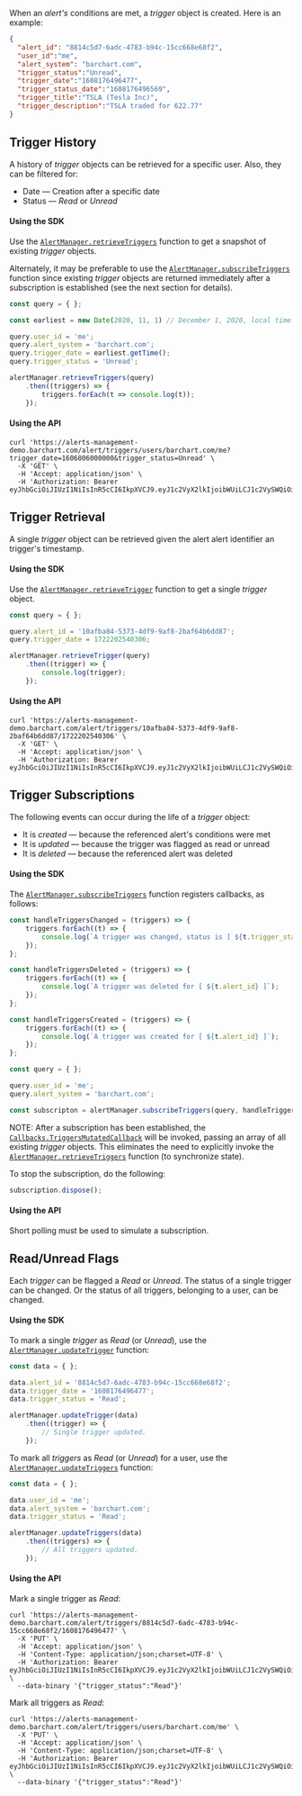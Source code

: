 When an _alert's_ conditions are met, a _trigger_ object is created. Here is an example:

```json
{
  "alert_id": "8814c5d7-6adc-4783-b94c-15cc668e68f2",
  "user_id":"me",
  "alert_system": "barchart.com",
  "trigger_status":"Unread",
  "trigger_date":"1608176496477",
  "trigger_status_date":"1608176496569",
  "trigger_title":"TSLA (Tesla Inc)",
  "trigger_description":"TSLA traded for 622.77"
}
```

## Trigger History

A history of _trigger_ objects can be retrieved for a specific user. Also, they can be filtered for:

* Date — Creation after a specific date
* Status — _Read_ or _Unread_

#### Using the SDK

Use the [```AlertManager.retrieveTriggers```](/content/sdk/lib?id=alertmanagerretrievetriggers) function to get a snapshot of existing _trigger_ objects.

Alternately, it may be preferable to use the [```AlertManager.subscribeTriggers```](/content/sdk/lib?id=alertmanagersubscribetriggers) function since existing _trigger_ objects are returned immediately after a subscription is established (see the next section for details).

```js
const query = { };

const earliest = new Date(2020, 11, 1) // December 1, 2020, local time.

query.user_id = 'me';
query.alert_system = 'barchart.com';
query.trigger_date = earliest.getTime();
query.trigger_status = 'Unread';

alertManager.retrieveTriggers(query)
	.then((triggers) => {
		triggers.forEach(t => console.log(t));
	});
```

#### Using the API

```shell
curl 'https://alerts-management-demo.barchart.com/alert/triggers/users/barchart.com/me?trigger_date=1606806000000&trigger_status=Unread' \
  -X 'GET' \
  -H 'Accept: application/json' \
  -H 'Authorization: Bearer eyJhbGciOiJIUzI1NiIsInR5cCI6IkpXVCJ9.eyJ1c2VyX2lkIjoibWUiLCJ1c2VySWQiOiJtZSIsImFsZXJ0X3N5c3RlbSI6ImJhcmNoYXJ0LmNvbSIsImNvbnRleHRJZCI6ImJhcmNoYXJ0LmNvbSIsImlhdCI6MTYwODI5MzQzM30.QFY6GphC1tGXJPNExJw2nqnjfU8heYTvKw16OKusQPw' 
```

## Trigger Retrieval

A single _trigger_ object can be retrieved given the alert alert identifier an trigger's timestamp.

#### Using the SDK

Use the [```AlertManager.retrieveTrigger```](/content/sdk/lib?id=alertmanagerretrievetrigger) function to get a single _trigger_ object.

```js
const query = { };

query.alert_id = '10afba84-5373-4df9-9af8-2baf64b6dd87';
query.trigger_date = 1722202540306;

alertManager.retrieveTrigger(query)
	.then((trigger) => {
		console.log(trigger);
	});
```

#### Using the API

```shell
curl 'https://alerts-management-demo.barchart.com/alert/triggers/10afba84-5373-4df9-9af8-2baf64b6dd87/1722202540306' \
  -X 'GET' \
  -H 'Accept: application/json' \
  -H 'Authorization: Bearer eyJhbGciOiJIUzI1NiIsInR5cCI6IkpXVCJ9.eyJ1c2VyX2lkIjoibWUiLCJ1c2VySWQiOiJtZSIsImFsZXJ0X3N5c3RlbSI6ImJhcmNoYXJ0LmNvbSIsImNvbnRleHRJZCI6ImJhcmNoYXJ0LmNvbSIsImlhdCI6MTYwODI5MzQzM30.QFY6GphC1tGXJPNExJw2nqnjfU8heYTvKw16OKusQPw' 
```

## Trigger Subscriptions

The following events can occur during the life of a _trigger_ object:

* It is _created_ — because the referenced alert's conditions were met
* It is _updated_ — because the trigger was flagged as read or unread
* It is _deleted_ — because the referenced alert was deleted

#### Using the SDK

The [```AlertManager.subscribeTriggers```](/content/sdk/lib?id=alertmanagersubscribetriggers) function registers callbacks, as follows:

```js
const handleTriggersChanged = (triggers) => {
	triggers.forEach((t) => {
		console.log(`A trigger was changed, status is [ ${t.trigger_status} ]`);
	});
};

const handleTriggersDeleted = (triggers) => {
	triggers.forEach((t) => {
		console.log(`A trigger was deleted for [ ${t.alert_id} ]`);
	});
};

const handleTriggersCreated = (triggers) => {
	triggers.forEach((t) => {
		console.log(`A trigger was created for [ ${t.alert_id} ]`);
	});
};

const query = { };

query.user_id = 'me';
query.alert_system = 'barchart.com';

const subscripton = alertManager.subscribeTriggers(query, handleTriggersChanged, handleTriggersDeleted, handleTriggersCreated);
```

NOTE: After a subscription has been established, the [```Callbacks.TriggersMutatedCallback```](/content/sdk/lib-callbacks?id=callbackstriggersmutatedcallback) will be invoked, passing an array of all existing _trigger_ objects. This eliminates the need to explicitly invoke the [```AlertManager.retrieveTriggers```](/content/sdk/lib?id=alertmanagerretrievetriggers) function (to synchronize state).

To stop the subscription, do the following:

```js
subscription.dispose();
```

#### Using the API

Short polling must be used to simulate a subscription.

## Read/Unread Flags

Each _trigger_ can be flagged a _Read_ or _Unread_. The status of a single trigger can be changed. Or the status of all triggers, belonging to a user, can be changed.

#### Using the SDK

To mark a single _trigger_ as _Read_ (or _Unread_), use the [```AlertManager.updateTrigger```](/content/sdk/lib?id=alertmanagerupdateTrigger) function:

```js
const data = { };

data.alert_id = '8814c5d7-6adc-4783-b94c-15cc668e68f2';
data.trigger_date = '1608176496477';
data.trigger_status = 'Read';

alertManager.updateTrigger(data)
	.then((trigger) => {
		// Single trigger updated.
	});
```

To mark all _triggers_ as _Read_ (or _Unread_) for a user, use the [```AlertManager.updateTriggers```](/content/sdk/lib?id=alertmanagerupdateTriggers) function:

```js
const data = { };

data.user_id = 'me';
data.alert_system = 'barchart.com';
data.trigger_status = 'Read';

alertManager.updateTriggers(data)
	.then((triggers) => {
		// All triggers updated.
	});
```

#### Using the API

Mark a single trigger as _Read_:

```shell
curl 'https://alerts-management-demo.barchart.com/alert/triggers/8814c5d7-6adc-4783-b94c-15cc668e68f2/1608176496477' \
  -X 'PUT' \
  -H 'Accept: application/json' \
  -H 'Content-Type: application/json;charset=UTF-8' \
  -H 'Authorization: Bearer eyJhbGciOiJIUzI1NiIsInR5cCI6IkpXVCJ9.eyJ1c2VyX2lkIjoibWUiLCJ1c2VySWQiOiJtZSIsImFsZXJ0X3N5c3RlbSI6ImJhcmNoYXJ0LmNvbSIsImNvbnRleHRJZCI6ImJhcmNoYXJ0LmNvbSIsImlhdCI6MTYwODI5MzQzM30.QFY6GphC1tGXJPNExJw2nqnjfU8heYTvKw16OKusQPw' \
  --data-binary '{"trigger_status":"Read"}'
```

Mark all triggers as _Read_:

```shell
curl 'https://alerts-management-demo.barchart.com/alert/triggers/users/barchart.com/me' \
  -X 'PUT' \
  -H 'Accept: application/json' \
  -H 'Content-Type: application/json;charset=UTF-8' \
  -H 'Authorization: Bearer eyJhbGciOiJIUzI1NiIsInR5cCI6IkpXVCJ9.eyJ1c2VyX2lkIjoibWUiLCJ1c2VySWQiOiJtZSIsImFsZXJ0X3N5c3RlbSI6ImJhcmNoYXJ0LmNvbSIsImNvbnRleHRJZCI6ImJhcmNoYXJ0LmNvbSIsImlhdCI6MTYwODI5MzQzM30.QFY6GphC1tGXJPNExJw2nqnjfU8heYTvKw16OKusQPw' \
  --data-binary '{"trigger_status":"Read"}'
```



